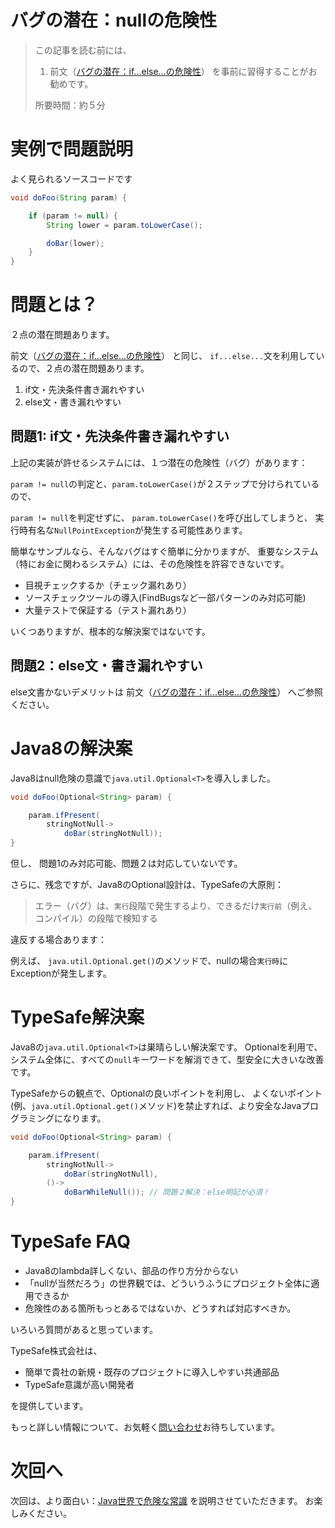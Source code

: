 # バグの潜在：nullの危険性

> この記事を読む前には、
>
> 1) 前文（[バグの潜在：if...else...の危険性](?typesafe_in_java/TypeSafeIfElse)）
> を事前に習得することがお勧めです。
>
> 所要時間：約５分

# 実例で問題説明

よく見られるソースコードです

```java
void doFoo(String param) {

    if (param != null) {
        String lower = param.toLowerCase();

        doBar(lower);
    }
}
```


# 問題とは？

２点の潜在問題あります。

前文（[バグの潜在：if...else...の危険性](?typesafe_in_java/TypeSafeIfElse)）
と同じ、
`if...else...`文を利用しているので、２点の潜在問題あります。

1. if文・先決条件書き漏れやすい
2. else文・書き漏れやすい


## 問題1: if文・先決条件書き漏れやすい

上記の実装が許せるシステムには、１つ潜在の危険性（バグ）があります：

`param != null`の判定と、`param.toLowerCase()`が２ステップで分けられているので、

`param != null`を判定せずに、
`param.toLowerCase()`を呼び出してしまうと、
実行時有名な`NullPointException`が発生する可能性あります。

簡単なサンプルなら、そんなバグはすぐ簡単に分かりますが、
重要なシステム（特にお金に関わるシステム）には、その危険性を許容できないです。

- 目視チェックするか（チェック漏れあり）
- ソースチェックツールの導入(FindBugsなど一部パターンのみ対応可能)
- 大量テストで保証する（テスト漏れあり）

いくつありますが、根本的な解決案ではないです。

## 問題2：else文・書き漏れやすい

else文書かないデメリットは
前文（[バグの潜在：if...else...の危険性](?typesafe_in_java/TypeSafeIfElse)）
へご参照ください。

# Java8の解決案

Java8はnull危険の意識で`java.util.Optional<T>`を導入しました。

```java
void doFoo(Optional<String> param) {

    param.ifPresent(
        stringNotNull->
            doBar(stringNotNull));
}
```

但し、 問題1のみ対応可能、問題２は対応していないです。

さらに、残念ですが、Java8のOptional設計は、TypeSafeの大原則：

> エラー（バグ）は、`実行`段階で発生するより、できるだけ`実行前`（例え、コンパイル）の段階で検知する

違反する場合あります：

例えば、
`java.util.Optional.get()`のメソッドで、nullの場合`実行時`にExceptionが発生します。


# TypeSafe解決案

Java8の`java.util.Optional<T>`は巣晴らしい解決案です。
Optionalを利用で、システム全体に、すべての`null`キーワードを解消できて、型安全に大きいな改善です。

TypeSafeからの観点で、Optionalの良いポイントを利用し、
よくないポイント(例、`java.util.Optional.get()`メソッド)を禁止すれば、より安全なJavaプログラミングになります。

```java
void doFoo(Optional<String> param) {

    param.ifPresent(
        stringNotNull->
            doBar(stringNotNull),
        ()->
            doBarWhileNull()); // 問題２解決：else明記が必須！
}
```

# TypeSafe FAQ

- Java8のlambda詳しくない、部品の作り方分からない
- 「nullが当然だろう」の世界観では、どういうふうにプロジェクト全体に適用できるか
- 危険性のある箇所もっとあるではないか、どうすれば対応すべきか。

いろいろ質問があると思っています。

TypeSafe株式会社は、

- 簡単で貴社の新規・既存のプロジェクトに導入しやすい共通部品
- TypeSafe意識が高い開発者

を提供しています。

もっと詳しい情報について、お気軽く[問い合わせ](inquire.html)お待ちしています。

# 次回へ

次回は、より面白い：[Java世界で危険な常識](?typesafe_in_java/TypeSafeJavaLang_not_open)
を説明させていただきます。
お楽しみください。